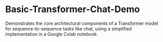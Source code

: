 # Basic-Transformer-Chat-Demo
Demonstrates the core architectural components of a Transformer model for sequence-to-sequence tasks like chat, using a simplified implementation in a Google Colab notebook.
